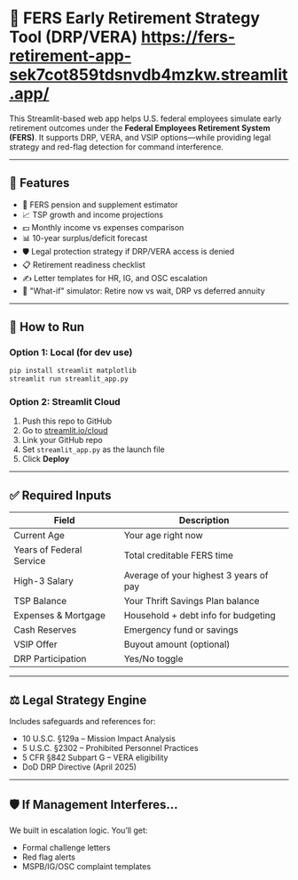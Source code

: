 
# 🧠 FERS Early Retirement Strategy Tool (DRP/VERA)  https://fers-retirement-app-sek7cot859tdsnvdb4mzkw.streamlit.app/

This Streamlit-based web app helps U.S. federal employees simulate early retirement outcomes under the **Federal Employees Retirement System (FERS)**. It supports DRP, VERA, and VSIP options—while providing legal strategy and red-flag detection for command interference.

---

## 🚀 Features

- 🔢 FERS pension and supplement estimator  
- 📈 TSP growth and income projections  
- 💵 Monthly income vs expenses comparison  
- 📊 10-year surplus/deficit forecast  
- 🛡️ Legal protection strategy if DRP/VERA access is denied  
- 📋 Retirement readiness checklist  
- ✍️ Letter templates for HR, IG, and OSC escalation  
- 🔄 "What-if" simulator: Retire now vs wait, DRP vs deferred annuity

---

## 🔧 How to Run

### Option 1: Local (for dev use)

```bash
pip install streamlit matplotlib
streamlit run streamlit_app.py
```

### Option 2: Streamlit Cloud

1. Push this repo to GitHub  
2. Go to [streamlit.io/cloud](https://streamlit.io/cloud)  
3. Link your GitHub repo  
4. Set `streamlit_app.py` as the launch file  
5. Click **Deploy**

---

## ✅ Required Inputs

| Field                    | Description                                  |
|--------------------------|----------------------------------------------|
| Current Age              | Your age right now                           |
| Years of Federal Service | Total creditable FERS time                   |
| High-3 Salary            | Average of your highest 3 years of pay       |
| TSP Balance              | Your Thrift Savings Plan balance             |
| Expenses & Mortgage      | Household + debt info for budgeting          |
| Cash Reserves            | Emergency fund or savings                    |
| VSIP Offer               | Buyout amount (optional)                     |
| DRP Participation        | Yes/No toggle                                |

---

## ⚖️ Legal Strategy Engine

Includes safeguards and references for:
- 10 U.S.C. §129a – Mission Impact Analysis
- 5 U.S.C. §2302 – Prohibited Personnel Practices
- 5 CFR §842 Subpart G – VERA eligibility
- DoD DRP Directive (April 2025)

---

## 🛡️ If Management Interferes…

We built in escalation logic. You’ll get:
- Formal challenge letters
- Red flag alerts
- MSPB/IG/OSC complaint templates
